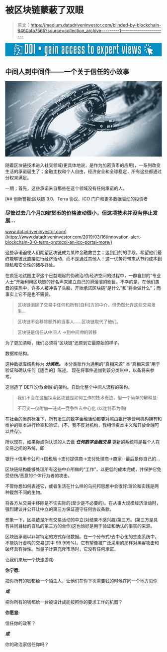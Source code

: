# 被区块链蒙蔽了双眼

> 原文：<https://medium.datadriveninvestor.com/blinded-by-blockchain-6460afa7565?source=collection_archive---------1----------------------->

[![](img/ae88c186ad73af7a690aab584f59b225.png)](http://www.track.datadriveninvestor.com/1B9E)

## 中间人到中间件——一个关于信任的小故事

![](img/261d09a8c5dafd96203c1b0e11df8267.png)

随着区块链技术进入社交领域(更具体地说，是作为加密货币的应用)，一系列改变生活的承诺诞生了；金融主权和个人自由，经济安全和全球稳定，所有这些都通过分权来满足。

一期；首先，这些承诺来自那些在这个领域没有任何承诺的人。

[](https://www.datadriveninvestor.com/2019/03/16/innovation-alert-blockchain-3-0-terra-protocol-an-ico-portal-more/) [## 创新警报:区块链 3.0、Terra 协议、ICO 门户和更多数据驱动的投资者

### 尽管过去几个月加密货币的价格波动很小，但这项技术并没有停止发展…

www.datadriveninvestor.com](https://www.datadriveninvestor.com/2019/03/16/innovation-alert-blockchain-3-0-terra-protocol-an-ico-portal-more/) 

这些承诺迫使人们期望区块链成为某种金融救世主；达到目的的手段。希望他们最终能够彼此直接进行经济活动，而不是通过其他人！这一优势将带来从节约成本到隐私和安全性的诸多好处。

在疯狂地试图主宰这个日益崛起的伪政治/伪经济空间的过程中，一群自封的“专业人士”开始利用区块链的好名声来建立自己的滑溜溜的剧目。不幸的是，在他们愚蠢的狂热中，许多人被冲昏了头脑，开始承诺区块链“是什么”和“将会做什么”；而事实上它不是也不需要。

> 区块链消除了交易中任何和所有[自利]方的中介，但仍然允许这些交易发生…

> 区块链不会移除额外的当事人……区块链取代了他们。

> 区块链是信任从中间*人* →到中间*物*的转移

为了更加清晰，我们必须将“区块链”还原到它最原始的样子。

数据库结构。

这种数据库结构称为 ***分类账。*** 本分类账作为通用的“真相来源”
本“真相来源”用于验证和确认任何【适当的】陈述。
现在将事件追加到该分类账中，以备将来参考。

这创造了 DEFI(分散金融)的架构。自动化整个中间人流程的架构。

> 我们不会在这里探索区块链是如何工作的技术奇迹，但一个简单的解释是:
> 
> 不可变—仅附加—链式—竞争性去中心化
> (以比特币为例)

在社会的当前标准下，所有发生的数字金融活动都要对照由银行等营利机构拥有和维护的账本进行检查和验证。(不，我不反对机构，我相信资本主义和开放金融可以共存)。

所以现在，如果你或你认识的人去做 ***任何数字金融交易*** 更新的系统将是每个人在交易之间的系统，即:

银行→信用卡公司→国税局→支付提供商→支付处理商→商家--最后是你自己的…

区块链结构能够处理所有这些中介所做的“工作”，以更低的成本完成，并保护它免受悲伤/恶意的个体行为者的攻击。

不管你想如何表述它，或者生活在什么样的乌托邦思想中会很好:理论和实践是两种截然不同的生物。

将各方从交易中移除是不切实际的(至少是不必要的)。在从事大规模经济活动时，强烈建议并公开让中立的第三方保证遵守任何协议条款。

想象一下，区块链是所有交易活动的中立(对结果不感兴趣)第三方。(第三方是具有共同目标的自私的第三方的合作)这也恰好是用于验证和确认的事实的来源。

区块链承诺以非常特定的方式存储数据。在一个分布式/去中心化的生态系统中，不能执行虚构的交易(其中 99.999%)。它有望像被广泛采用的那样对黑客攻击和破坏具有弹性。当量子计算充斥市场时，它没有任何承诺。

让我们来玩一个快速游戏:

**你宁愿:**

把你所有的钱都给一个陌生人，让他们在你下次需要钱的时候在同一个地方见你

***或***

把你所有的钱都给一台被设计成能按照你的要求工作的机器？

**你愿意:**

信任你的政客？

***或***

你的政治家信任你吗？